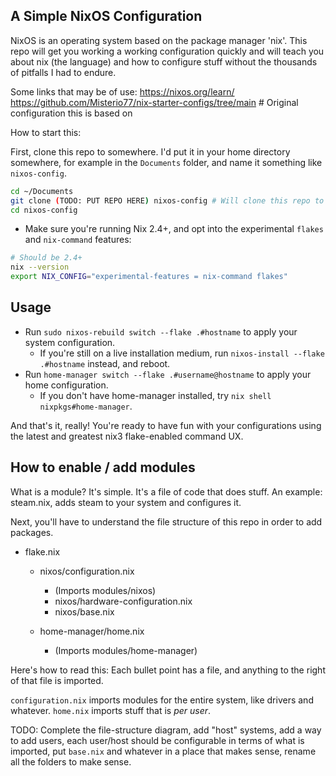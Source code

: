 ## A Simple NixOS Configuration

NixOS is an operating system based on the package manager 'nix'.
This repo will get you working a working configuration quickly and will teach you 
about nix (the language) and how to configure stuff without the thousands of pitfalls I had to endure.

Some links that may be of use:
https://nixos.org/learn/
https://github.com/Misterio77/nix-starter-configs/tree/main # Original configuration this is based on


How to start this:

First, clone this repo to somewhere. I'd put it in your home directory somewhere, for example
in the `Documents` folder, and name it something like `nixos-config`.

```bash
cd ~/Documents
git clone (TODO: PUT REPO HERE) nixos-config # Will clone this repo to folder "nixos-config"
cd nixos-config
```
- Make sure you're running Nix 2.4+, and opt into the experimental `flakes` and `nix-command` features:
```bash
# Should be 2.4+
nix --version
export NIX_CONFIG="experimental-features = nix-command flakes"
```

## Usage

- Run `sudo nixos-rebuild switch --flake .#hostname` to apply your system
  configuration.
    - If you're still on a live installation medium, run `nixos-install --flake
      .#hostname` instead, and reboot.
- Run `home-manager switch --flake .#username@hostname` to apply your home
  configuration.
  - If you don't have home-manager installed, try `nix shell nixpkgs#home-manager`.

And that's it, really! You're ready to have fun with your configurations using
the latest and greatest nix3 flake-enabled command UX.

## How to enable / add modules

What is a module? It's simple. It's a file of code that does stuff.
An example: steam.nix, adds steam to your system and configures it.

Next, you'll have to understand the file structure of this repo in order to add packages.

- flake.nix
  - nixos/configuration.nix
    - (Imports modules/nixos)
    - nixos/hardware-configuration.nix
    - nixos/base.nix

  - home-manager/home.nix
    - (Imports modules/home-manager)

Here's how to read this:
Each bullet point has a file, and anything to the right of that file is imported.

`configuration.nix` imports modules for the entire system, like drivers and whatever. 
`home.nix` imports stuff that is *per user*.

TODO:
Complete the file-structure diagram, add "host" systems, add a way to add users,
each user/host should be configurable in terms of what is imported, put `base.nix`
and whatever in a place that makes sense, rename all the folders to make sense.

